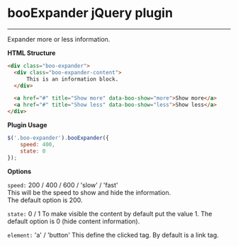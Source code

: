**booExpander jQuery plugin**
==============================
------------------------------

Expander more or less information.

**HTML Structure**

```html
<div class="boo-expander">
  <div class="boo-expander-content">
      This is an information block.
  </div>

  <a href="#" title="Show more" data-boo-show="more">Show more</a>
  <a href="#" title="Show less" data-boo-show="less">Show less</a>
</div>
```

**Plugin Usage**

```javascript
$('.boo-expander').booExpander({
    speed: 400,
    state: 0
});
```

**Options**

```speed:``` 200 / 400 / 600 / 'slow' / 'fast'   
This will be the speed to show and hide the information.   
The default option is 200.
   
```state:``` 0 / 1
To make visible the content by default put the value 1.
The default option is 0 (hide content information).   
   
```element:``` 'a' / 'button'
This define the clicked tag.
By default is a link tag.
